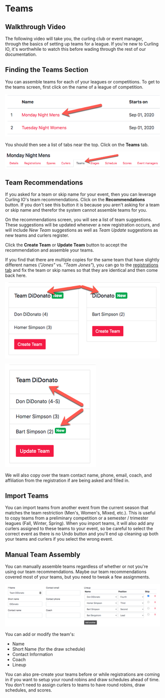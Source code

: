 # Teams

## Walkthrough Video[​](#walkthrough-video "Direct link to Walkthrough Video")

The following video will take you, the curling club or event manager, through the basics of setting up teams for a league. If you're new to Curling IO, it's worthwhile to watch this before wading through the rest of our documentation.

## Finding the Teams Section[​](#finding-the-teams-section "Direct link to Finding the Teams Section")

You can assemble teams for each of your leagues or competitions. To get to the teams screen, first click on the name of a league of competition.

![Events List](/assets/images/events-d18b109ded429fddd604c714df19b8be.png)

You should then see a list of tabs near the top. Click on the **Teams** tab.

![Teams Navigation](/assets/images/navigation-48bc20a29000445e6f0cf9871e4b2d31.png)

## Team Recommendations[​](#team-recommendations "Direct link to Team Recommendations")

If you asked for a team or skip name for your event, then you can leverage Curling IO's team recommendations. Click on the **Recommendations** button. If you don't see this button it is because you aren't asking for a team or skip name and therefor the system cannot assemble teams for you.

On the recommendations screen, you will see a list of team suggestions. These suggestions will be updated whenever a new registration occurs, and will include *New Team* suggestions as well as *Team Update* suggestions as new teams and curlers register.

Click the **Create Team** or **Update Team** button to accept the recommendation and assemble your teams.

If you find that there are multiple copies for the same team that have slightly different names (*"Jones"* vs. *"Team Jones"*), you can go to the [registrations tab](/docs/event-management/registrations.md) and fix the team or skip names so that they are identical and then come back here.

![Team Miss-match](/assets/images/team-missmatch-f8c42d661353bc63621d7d20c75a2aba.png)

![Team Match](/assets/images/team-match-db55bdf95d01b58cddfe5e8cc289516a.png)

We will also copy over the team contact name, phone, email, coach, and affiliation from the registration if are being asked and filled in.

## Import Teams[​](#import-teams "Direct link to Import Teams")

You can import teams from another event from the current season that matches the team restriction (Men's, Women's, Mixed, etc.). This is useful to copy teams from a preliminary competition or a semester / trimester leagues (Fall, Winter, Spring). When you import teams, it will also add any curlers assigned to these teams to your event, so be careful to select the correct event as there is no Undo button and you'll end up cleaning up both your teams and curlers if you select the wrong event.

## Manual Team Assembly[​](#manual-team-assembly "Direct link to Manual Team Assembly")

You can manually assemble teams regardless of whether or not you're using our team recommendations. Maybe our team recommendations covered most of your teams, but you need to tweak a few assignments.

![Team Match](/assets/images/manual-assignment-7a956cf9e88c0b9d565a9d44c440166d.png)

You can add or modify the team's:

* Name
* Short Name (for the draw schedule)
* Contact Information
* Coach
* Lineup

You can also pre-create your teams before or while registrations are coming in if you want to setup your round robins and draw schedules ahead of time. You don't need to assign curlers to teams to have round robins, draw schedules, and scores.
